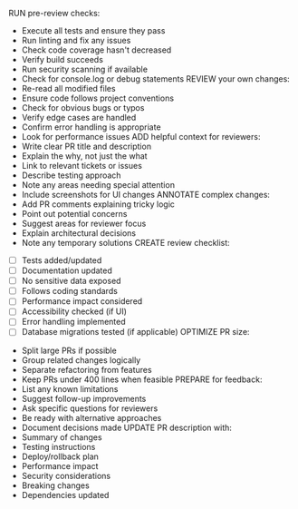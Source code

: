 RUN pre-review checks:
  - Execute all tests and ensure they pass
  - Run linting and fix any issues
  - Check code coverage hasn't decreased
  - Verify build succeeds
  - Run security scanning if available
  - Check for console.log or debug statements
REVIEW your own changes:
  - Re-read all modified files
  - Ensure code follows project conventions
  - Check for obvious bugs or typos
  - Verify edge cases are handled
  - Confirm error handling is appropriate
  - Look for performance issues
ADD helpful context for reviewers:
  - Write clear PR title and description
  - Explain the why, not just the what
  - Link to relevant tickets or issues
  - Describe testing approach
  - Note any areas needing special attention
  - Include screenshots for UI changes
ANNOTATE complex changes:
  - Add PR comments explaining tricky logic
  - Point out potential concerns
  - Suggest areas for reviewer focus
  - Explain architectural decisions
  - Note any temporary solutions
CREATE review checklist:
  - [ ] Tests added/updated
  - [ ] Documentation updated
  - [ ] No sensitive data exposed
  - [ ] Follows coding standards
  - [ ] Performance impact considered
  - [ ] Accessibility checked (if UI)
  - [ ] Error handling implemented
  - [ ] Database migrations tested (if applicable)
OPTIMIZE PR size:
  - Split large PRs if possible
  - Group related changes logically
  - Separate refactoring from features
  - Keep PRs under 400 lines when feasible
PREPARE for feedback:
  - List any known limitations
  - Suggest follow-up improvements
  - Ask specific questions for reviewers
  - Be ready with alternative approaches
  - Document decisions made
UPDATE PR description with:
  - Summary of changes
  - Testing instructions
  - Deploy/rollback plan
  - Performance impact
  - Security considerations
  - Breaking changes
  - Dependencies updated
